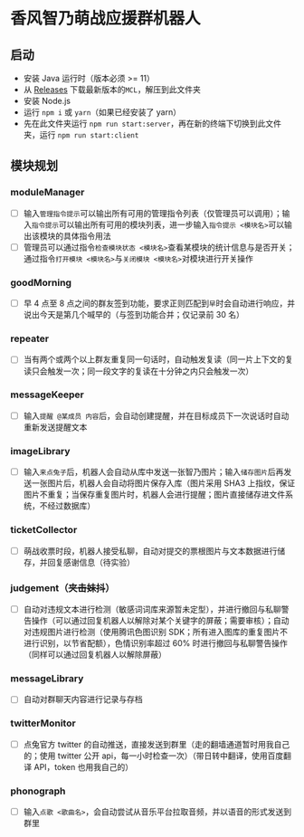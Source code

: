 # 香风智乃萌战应援群机器人

## 启动

- 安装 Java 运行时（版本必须 >= 11）
- 从 [Releases](https://github.com/iTXTech/mirai-console-loader/releases) 下载最新版本的`MCL`，解压到此文件夹
- 安装 Node.js
- 运行 ```npm i``` 或 ```yarn```（如果已经安装了 yarn）
- 先在此文件夹运行 ```npm run start:server```，再在新的终端下切换到此文件夹，运行 ```npm run start:client```

## 模块规划

### moduleManager
- [ ] 输入```管理指令提示```可以输出所有可用的管理指令列表（仅管理员可以调用）；输入```指令提示```可以输出所有可用的模块列表，进一步输入```指令提示 <模块名>```可以输出该模块的具体指令用法
- [ ] 管理员可以通过指令```检查模块状态 <模块名>```查看某模块的统计信息与是否开关；通过指令```打开模块 <模块名>```与```关闭模块 <模块名>```对模块进行开关操作

### goodMorning
- [ ] 早 4 点至 8 点之间的群友签到功能，要求正则匹配到```早```时会自动进行响应，并说出今天是第几个喊早的（与签到功能合并；仅记录前 30 名）

### repeater
- [ ] 当有两个或两个以上群友重复同一句话时，自动触发复读（同一片上下文的复读只会触发一次；同一段文字的复读在十分钟之内只会触发一次）

### messageKeeper
- [ ] 输入```提醒 @某成员 内容```后，会自动创建提醒，并在目标成员下一次说话时自动重新发送提醒文本

### imageLibrary
- [ ] 输入```来点兔子```后，机器人会自动从库中发送一张智乃图片；输入```储存图片```后再发送一张图片后，机器人会自动将图片保存入库（图片采用 SHA3 上指纹，保证图片不重复；当保存重复图片时，机器人会进行提醒；图片直接储存进文件系统，不经过数据库）

### ticketCollector
- [ ] 萌战收票时段，机器人接受私聊，自动对提交的票根图片与文本数据进行储存，并回复感谢信息（待实验）

### judgement（~~夹击妹抖~~）
- [ ] 自动对违规文本进行检测（敏感词词库来源暂未定型），并进行撤回与私聊警告操作（可以通过回复机器人以解除对某个关键字的屏蔽；需要审核）；自动对违规图片进行检测（使用腾讯色图识别 SDK；所有进入图库的重复图片不进行识别，以节省配额），色情识别率超过 60% 时进行撤回与私聊警告操作（同样可以通过回复机器人以解除屏蔽）

### messageLibrary
- [ ] 自动对群聊天内容进行记录与存档

### twitterMonitor
- [ ] 点兔官方 twitter 的自动推送，直接发送到群里（走的翻墙通道暂时用我自己的；使用 twitter 公开 api，每一小时检查一次）（带日转中翻译，使用百度翻译 API，token 也用我自己的）

### phonograph
- [ ] 输入```点歌 <歌曲名>```，会自动尝试从音乐平台拉取音频，并以语音的形式发送到群里
